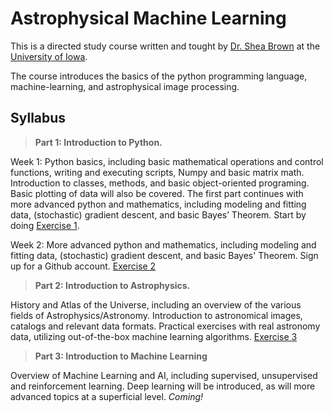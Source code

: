 # Astrophysical Machine Learning

This is a directed study course written and tought by [Dr. Shea Brown](http://webusers.astro.umn.edu/~brown/) at the [University of Iowa](https://uiowa.edu/).

The course introduces the basics of the python programming language, machine-learning, and astrophysical image processing.

## Syllabus

> **Part 1: Introduction to Python.**

Week 1: Python basics, including basic mathematical operations and control functions, writing and executing scripts, Numpy and basic matrix math. Introduction to classes, methods, and basic object-oriented programing. Basic plotting of data will also be covered. The first part continues with more advanced python and mathematics, including modeling and fitting data, (stochastic) gradient descent, and basic Bayes’ Theorem. Start by doing [Exercise 1](Part%201/Exercise%201.ipynb).

Week 2: More advanced python and mathematics, including modeling and fitting data, (stochastic) gradient descent, and basic Bayes' Theorem. Sign up for a Github account. [Exercise 2](Part%201/Exercise%202.ipynb)

> **Part 2: Introduction to Astrophysics.**

History and Atlas of the Universe, including an overview of the various fields of Astrophysics/Astronomy. Introduction to astronomical images, catalogs and relevant data formats. Practical exercises with real astronomy data, utilizing out-of-the-box machine learning algorithms. [Exercise 3](Part%201/Exercise%203.ipynb)

> **Part 3: Introduction to Machine Learning**

Overview of Machine Learning and AI, including supervised, unsupervised and reinforcement learning. Deep learning will be introduced, as will more advanced topics at a superficial level. *Coming!*